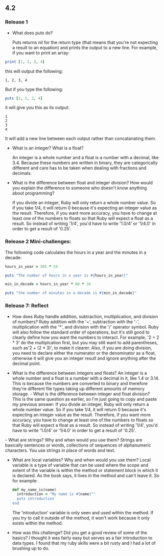 ## 4.2

### Release 1

- What does puts do?

  Puts returns nil for the return type (that means that you're not expecting a result to an equation) and prints the output to a new line. For example, if you want to print an array:

````ruby
print [1, 2, 3, 4]
````
  this will output the following:
````
1, 2, 3, 4
````
  But if you type the following:
````ruby
puts [1, 2, 3, 4]
````
  it will give you this as its output:
````
1
2
3
4
````
  It will add a new line between each output rather than concatanating them.

- What is an integer? What is a float?

  An integer is a whole number and a float is a number with a decimal, like 3.4. Because these numbers are written in binary, they are categorically different and care has to be taken when dealing with fractions and decimals.

- What is the difference between float and integer division? How would you explain the difference to someone who doesn't know anything about programming?

  If you divide an integer, Ruby will only return a whole number value. So if you take 1/4, it will return 0 because it's expecting an integer value as the result. Therefore, if you want more accuracy, you have to change at least one of the numbers to floats so that Ruby will expect a float as a result. So instead of writing '1/4', you'd have to write '1.0/4' or '1/4.0' in order to get a result of '0.25'.

### Release 2 Mini-challenges:

The following code calculates the hours in a year and the minutes in a decade:

````ruby
hours_in_year = 365 * 24

puts "The number of hours in a year is #{hours_in_year}"

min_in_decade = hours_in_year * 60 * 10

puts "the number of minutes in a decade is #{min_in_decade}"
````
### Release 7: Reflect

- How does Ruby handle addition, subtraction, multiplication, and division of numbers?
  Ruby addition with the '+', subtraction with the '-', multiplication with the '*', and division with the '/' operator symbol. Ruby will also follow the standard order of operations, but it's still good to clearly define how you want the numbers to interact. For example, '2 + 2 * 3' do the multiplcation first, but you may still want to add parentheses, such as'2 + (2 * 3)', to make it clearer. Also, if you are doing division, you need to declare either the numerator or the denominator as a float, otherwise it will give you an integer result and ignore anything after the decimal point.

- What is the difference between integers and floats?
  An integer is a whole number and a float is a number with a decimal in it, like 1.4 or 3.14. This is because the numbers are converted to binary and therefore they're different file types taking up different amounts of memory storage.
- What is the difference between integer and float division?
  This is the same question as earlier, so I'm just going to copy and paste my previous answer:
  If you divide an integer, Ruby will only return a whole number value. So if you take 1/4, it will return 0 because it's expecting an integer value as the result. Therefore, if you want more accuracy, you have to change at least one of the numbers to floats so that Ruby will expect a float as a result. So instead of writing '1/4', you'd have to write '1.0/4' or '1/4.0' in order to get a result of '0.25'.

- What are strings? Why and when would you use them?
  Strings are basically sentences or words, collections of sequences of alphanumeric characters. You use strings in place of words and text.

- What are local variables? Why and when would you use them?
  Local variable is a type of variable that can be used where the scope and extent of the variable is within the method or statement block in which it is declared. As the book says, it lives in the method and can't leave it. So for example:

  ````ruby
  def my_name_is(name)
    introduction = "My name is #{name}""
    puts introduction
  end
  ````
  The 'introduction' variable is only seen and used within the method. If you try to call it outside of the method, it won't work because it only exists within the method.

- How was this challenge? Did you get a good review of some of the basics?
  I thought it was fairly easy but serves as a fair introduction to data types. I found that my ruby skills were a bit rusty and I had a lot of brushing up to do.
